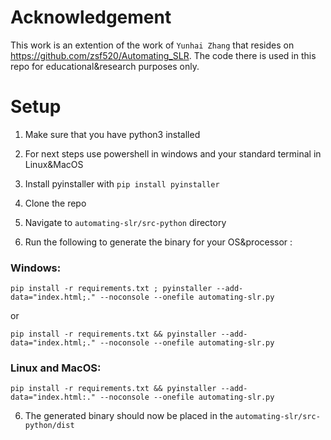 # Acknowledgement 

This work is an extention of the work of `Yunhai Zhang` that resides on https://github.com/zsf520/Automating_SLR. The code there is used in this repo for educational&research purposes only. 

# Setup 

1. Make sure that you have python3 installed

2. For next steps use powershell in windows and your standard terminal in Linux&MacOS

3. Install pyinstaller with `pip install pyinstaller`

3. Clone the repo 

4. Navigate to `automating-slr/src-python` directory   

5. Run the following to generate the binary for your OS&processor :

### Windows:

```
pip install -r requirements.txt ; pyinstaller --add-data="index.html;." --noconsole --onefile automating-slr.py
```

or 

```
pip install -r requirements.txt && pyinstaller --add-data="index.html;." --noconsole --onefile automating-slr.py
```

### Linux and MacOS:

```
pip install -r requirements.txt && pyinstaller --add-data="index.html:." --noconsole --onefile automating-slr.py
```

6. The generated binary should now be placed in the `automating-slr/src-python/dist`  
